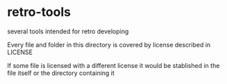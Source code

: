 # retro-tools
several tools intended for retro developing

Every file and folder in this directory is covered by license described in LICENSE 

If some file is licensed with a different license it would be stablished in the file itself or the directory containing it
